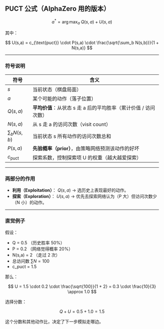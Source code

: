## **PUCT 公式**（AlphaZero 用的版本）

$$
a^* = \arg\max_a \; Q(s,a) + U(s,a)
$$

其中：

$$
U(s,a) = c_{\text{puct}} \cdot P(s,a) \cdot \frac{\sqrt{\sum_b N(s,b)}}{1 + N(s,a)}
$$

---

### **符号说明**

| 符号                | 含义                                     |
|-------------------|----------------------------------------|
| $s$               | 当前状态（棋盘局面）                             |
| $a$               | 某个可能的动作（落子位置）                          |
| $Q(s,a)$          | **平均价值**：从状态 s 走 a 后的平均胜率（累计价值 / 访问次数） |
| $N(s,a)$          | 从 s 走 a 的访问次数（visit count）             |
| $\sum_b N(s,b)$   | 当前状态 s 所有动作的访问次数总和                     |
| $P(s,a)$          | **先验概率（prior）**，由策略网络预测该动作的好坏          |
| $c_{\text{puct}}$ | 探索系数，控制探索项 U 的权重（越大越爱探索）               |

---

### **两部分的作用**

* **利用（Exploitation）**：
  $Q(s,a)$ → 选历史上表现最好的动作。
* **探索（Exploration）**：
  $U(s,a)$ → 优先去探索网络认为（P 大）但访问次数少（N 小）的动作。

---

### **直觉例子**

假设：

* Q = 0.5 （历史胜率 50%）
* P = 0.2 （网络觉得概率 20%）
* N(s,a) = 2 （走过 2 次）
* 总访问数 $\sum N = 100$
* c\_puct = 1.5

那么：

$$
U = 1.5 \cdot 0.2 \cdot \frac{\sqrt{100}}{1 + 2}
= 0.3 \cdot \frac{10}{3}
\approx 1.0
$$

选择分数：

$$
Q + U = 0.5 + 1.0 = 1.5
$$

这个分数和其他动作比，决定了下一步模拟走哪边。
 